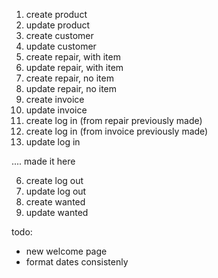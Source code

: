 1. create product
1. update product
2. create customer
2. update customer
3. create repair, with item
3. update repair, with item
1. create repair, no item
1. update repair, no item
4. create invoice
4. update invoice
5. create log in (from repair previously made)
5. create log in (from invoice previously made)
5. update log in

.... made it here



6. create log out
6. update log out
7. create wanted
7. update wanted




todo:
- new welcome page
- format dates consistenly